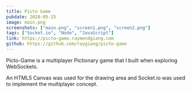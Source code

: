 ```yaml
---
title: Picto Game
pubdate: 2020-05-25
image: main.png
screenshots: ["main.png", "screen1.png", "screen2.png"]
tags: ["Socket.io", "Node", "JavaScript"]
link: https://picto-game.raymondgiang.com
github: https://github.com/raygiang/picto-game
---
```


Picto-Game is a multiplayer Pictionary game that I built when exploring WebSockets.

An HTML5 Canvas was used for the drawing area and Socket.io was used to implement the multiplayer concept.
